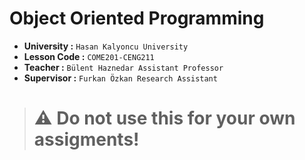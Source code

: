 # Object Oriented Programming

- **University :** `Hasan Kalyoncu University`
- **Lesson Code :** `COME201-CENG211`
- **Teacher :** `Bülent Haznedar Assistant Professor`
- **Supervisor :** `Furkan Özkan Research Assistant`
#

> #  :warning: **Do not use this for your own assigments!**
